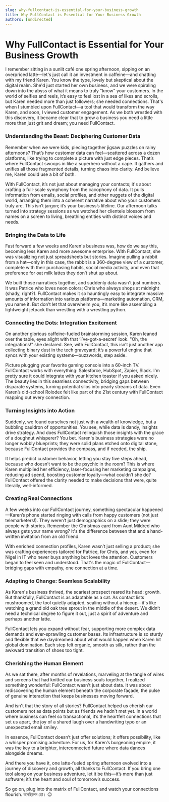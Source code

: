 ```yaml
---
slug: why-fullcontact-is-essential-for-your-business-growth
title: Why FullContact is Essential for Your Business Growth
authors: [undirected]
---
```



# Why FullContact is Essential for Your Business Growth

I remember sitting in a sunlit café one spring afternoon, sipping on an overpriced latte—let's just call it an investment in caffeine—and chatting with my friend Karen. You know the type, lovely but skeptical about the digital realm. She'd just started her own business, and we were spiraling down into the abyss of what it means to truly "know" your customers. In the world of selfies and reels, it’s easy to feel lost in a sea of likes and scrolls, but Karen needed more than just followers; she needed connections. That's when I stumbled upon FullContact—a tool that would transform the way Karen, and soon, I viewed customer engagement. As we both wrestled with this discovery, it became clear that to grow a business you need a little more than just grit and dream; you need FullContact.

### Understanding the Beast: Deciphering Customer Data

Remember when we were kids, piecing together jigsaw puzzles on rainy afternoons? That’s how customer data can feel—scattered across a dozen platforms, like trying to complete a picture with just edge pieces. That’s where FullContact swoops in like a superhero without a cape. It gathers and unifies all those fragmented details, turning chaos into clarity. And believe me, Karen could use a bit of both.

With FullContact, it’s not just about managing your contacts; it's about crafting a full-scale symphony from the cacophony of data. It pulls information from emails, social profiles, and other nuggets of the digital world, arranging them into a coherent narrative about who your customers truly are. This isn’t jargon; it’s your business’s lifeline. Our afternoon talks turned into strategy sessions as we watched her clientele blossom from names on a screen to living, breathing entities with distinct voices and needs.

### Bringing the Data to Life

Fast forward a few weeks and Karen's business was, how do we say this, becoming less Karen and more awesome enterprise. With FullContact, she was visualizing not just spreadsheets but stories. Imagine pulling a rabbit from a hat—only in this case, the rabbit is a 360-degree view of a customer, complete with their purchasing habits, social media activity, and even that preference for oat milk lattes they don’t shut up about.

We built those narratives together, and suddenly data wasn't just numbers. It was Patrice who loves neon colors; Chris who always shops at midnight (shady, right?). FullContact makes it so hauntingly easy to integrate massive amounts of information into various platforms—marketing automation, CRM, you name it. But don’t let that overwhelm you, it’s more like assembling a lightweight jetpack than wrestling with a wrestling python.

### Connecting the Dots: Integration Excitement

On another glorious caffeine-fueled brainstorming session, Karen leaned over the table, eyes alight with that ‘I’ve-got-a-secret’ look. "Oh, the integrations!" she declared. See, with FullContact, this isn’t just another app collecting binary dust in the tech graveyard; it’s a powerful engine that syncs with your existing systems—buzzwords, step aside.

Picture plugging your favorite gaming console into a 60-inch TV. FullContact works with everything: Salesforce, HubSpot, Zapier, Slack. I'm pretty sure it could integrate with your kitchen toaster if you asked nicely. The beauty lies in this seamless connectivity, bridging gaps between disparate systems, turning potential silos into pearly streams of data. Even Karen’s old-school Rolodex felt like part of the 21st century with FullContact mapping out every connection.

### Turning Insights into Action

Suddenly, we found ourselves not just with a wealth of knowledge, but a bubbling cauldron of opportunities. You see, while data is dandy, insights drive strategy. And does FullContact relinquish those insights with the grace of a doughnut whisperer? You bet. Karen's business strategies were no longer wobbly blueprints; they were solid plans etched onto digital stone, because FullContact provides the compass, and if needed, the ship.

It helps predict customer behavior, letting you stay five steps ahead, because who doesn’t want to be the psychic in the room? This is where Karen multiplied her efficiency, laser-focusing her marketing campaigns, reducing ad spend, boosting customer loyalty—what couldn’t she do? FullContact offered the clarity needed to make decisions that were, quite literally, well-informed.

### Creating Real Connections

A few weeks into our FullContact journey, something spectacular happened—Karen’s phone started ringing with calls from happy customers (not just telemarketers!). They weren’t just demographics on a slide; they were people with stories. Remember the Christmas card from Aunt Mildred who always gets your name wrong? It's the difference between that and a hand-written invitation from an old friend.

With enriched connection profiles, Karen wasn’t just selling a product; she was crafting experiences tailored for Patrice, for Chris, and yes, even for Nigel in IT who never buys anything but loves the attention. Customers began to feel seen and understood. That's the magic of FullContact—bridging gaps with empathy, one connection at a time.

### Adapting to Change: Seamless Scalability

As Karen's business thrived, the scariest prospect reared its head: growth. But thankfully, FullContact is as adaptable as a cat. As contact lists mushroomed, the tool quietly adapted, scaling without a hiccup—it's like watching a grand old oak tree sprout in the middle of the desert. We didn’t need a technical degree to figure it out, just a spirit of adventure and perhaps another latte.

FullContact lets you expand without fear, supporting more complex data demands and ever-sprawling customer bases. Its infrastructure is so sturdy and flexible that we daydreamed about what would happen when Karen hit global domination. Each step felt organic, smooth as silk, rather than the awkward transition of shoes too tight.

### Cherishing the Human Element

As we sat there, after months of revelations, marveling at the tangle of wires and screens that had knitted our business souls together, I realized something wonderful: FullContact wasn't just about data. It was about rediscovering the human element beneath the corporate façade, the pulse of genuine interaction that keeps businesses moving forward.

And isn't that the story of all stories? FullContact helped us cherish our customers not as data points but as friends we hadn't met yet. In a world where business can feel so transactional, it’s the heartfelt connections that set us apart, the joy of a shared laugh over a handwriting typo or an unexpected email smiley.

In essence, FullContact doesn’t just offer solutions; it offers possibility, like a whisper promising adventure. For us, for Karen’s burgeoning empire, it was the key to a brighter, interconnected future where data dances alongside dreams.

And there you have it, one latte-fueled spring afternoon evolved into a journey of discovery and growth, all thanks to FullContact. If you bring one tool along on your business adventure, let it be this—it’s more than just software; it’s the heart and soul of tomorrow’s success.

So go on, plug into the matrix of FullContact, and watch your connections flourish. বলেছিলেন তো। 😉